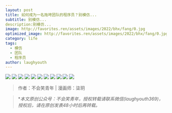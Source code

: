 ```yaml
---
layout: post
title: 如何成为一名拖垮团队的程序员？别模仿...
subtitle: 别模仿...
description:别模仿...
image: http://favorites.ren/assets/images/2022/bhx/fang/0.jpg
optimized_image: http://favorites.ren/assets/images/2022/bhx/fang/0.jpg
category: life
tags:
  - 模仿
  - 团队
  - 程序员
author: laughyouth
---
```




![](http://favorites.ren/assets/images/2022/bhx/fang/640.jpeg)
![](http://favorites.ren/assets/images/2022/bhx/fang/640-1.jpeg)
![](http://favorites.ren/assets/images/2022/bhx/fang/640-2.jpeg)
![](http://favorites.ren/assets/images/2022/bhx/fang/640-3.jpeg)
![](http://favorites.ren/assets/images/2022/bhx/fang/640-4.jpeg)
![](http://favorites.ren/assets/images/2022/bhx/fang/640-5.jpeg)
![](http://favorites.ren/assets/images/2022/bhx/fang/640-6.jpeg)
![](http://favorites.ren/assets/images/2022/bhx/fang/640-7.jpeg)
![](http://favorites.ren/assets/images/2022/bhx/fang/640-8.jpeg)
![](http://favorites.ren/assets/images/2022/bhx/fang/640-9.jpeg)
![](http://favorites.ren/assets/images/2022/bhx/fang/640-10.jpeg)


>作者：不会笑青年 | 漫画师：柒玥

>**本文原创公众号：不会笑青年，授权转载请联系微信(laughyouth369)，授权后，请在原创发表48小时后再转载。*